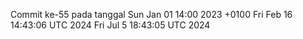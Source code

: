 Commit ke-55 pada tanggal Sun Jan 01 14:00 2023 +0100
Fri Feb 16 14:43:06 UTC 2024
Fri Jul  5 18:43:05 UTC 2024
